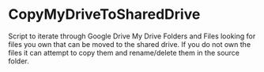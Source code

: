 # CopyMyDriveToSharedDrive
Script to iterate through Google Drive My Drive Folders and Files looking for files you own that can be moved to the shared drive. If you do not own the files it can attempt to copy them and rename/delete them in the source folder.
